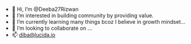 - 👋 Hi, I’m @Deeba27Rizwan
- 👀 I’m interested in building community by providing value.
- 🌱 I’m currently learning many things bcoz I believe in growth mindset...
- 💞️ I’m looking to collaborate on ...
- 📫 diba@lucida.io 

<!---
Deeba27faizan/Deeba27faizan is a ✨ special ✨ repository because its `README.md` (this file) appears on your GitHub profile.
You can click the Preview link to take a look at your changes.
--->
